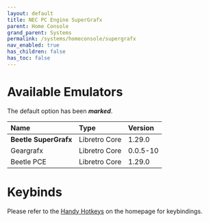 ```yaml
---
layout: default
title: NEC PC Engine SuperGrafx
parent: Home Console
grand_parent: Systems
permalink: /systems/homeconsole/supergrafx
nav_enabled: true
has_children: false
has_toc: false
---
```


# Available Emulators

The default option has been ***marked***.

| Name                   | Type             | Version           |
|:-----------------------|:-----------------|:------------------|
| **Beetle SuperGrafx**  | Libretro Core    | 1.29.0            |
| Geargrafx              | Libretro Core    | 0.0.5-10          |
| Beetle PCE             | Libretro Core    | 1.29.0            |


# Keybinds 

Please refer to the [Handy Hotkeys](/#handyhotkeys) on the homepage for keybindings.
